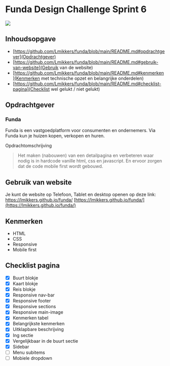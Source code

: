# Funda Design Challenge Sprint 6

<img src="https://github.com/Lmikkers/funda/assets/94455811/60f4b070-09ce-48e2-8338-ccde900e7967">


## Inhoudsopgave
- [https://github.com/Lmikkers/funda/blob/main/README.md#opdrachtgever](Opdrachtgever)
- [https://github.com/Lmikkers/funda/blob/main/README.md#gebruik-van-website](Gebruik van de website)
- [https://github.com/Lmikkers/funda/blob/main/README.md#kenmerken](Kenmerken met technische opzet en belangrijke onderdelen)
- [https://github.com/Lmikkers/funda/blob/main/README.md#checklist-pagina](Checklist wel gelukt / niet gelukt)

## Opdrachtgever 
### Funda
Funda is een vastgoedplatform voor consumenten en ondernemers. Via Funda kun je huizen kopen, verkopen en huren.

Opdrachtomschrijving

> Het maken (nabouwen) van een detailpagina en verbeteren waar nodig is in hardcode vanille html, css en javascript. En ervoor zorgen dat de code mobile first wordt gebouwd.

## Gebruik van website
Je kunt de website op Telefoon, Tablet en desktop openen op deze link: https://lmikkers.github.io/funda/
[https://lmikkers.github.io/funda/](https://lmikkers.github.io/funda/)

## Kenmerken
- HTML
- CSS
- Responsive
- Mobile first

## Checklist pagina

- [x] Buurt blokje
- [x] Kaart blokje
- [x] Reis blokje
- [x] Responsive nav-bar
- [x] Responsive footer
- [x] Responsive sections
- [x] Responsive main-image
- [x] Kenmerken tabel
- [x] Belangrijkste kenmerken
- [x] Uitklapbare beschrijving
- [x] Ing sectie
- [x] Vergelijkbaar in de buurt sectie
- [x] Sidebar
- [ ] Menu subitems
- [ ] Mobiele dropdown
